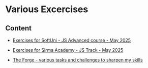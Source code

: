 
# Various Excercises

## Content

- [Exercises for SoftUni - JS Advanced course - May 2025](./SWE-academy/SoftUni-JS-Advanced-May-2025)
- [Exercises for Sirma Academy - JS Track - May 2025](./SWE-academy/Sirma-JS-Foundation-May-2025)

- [The Forge - various tasks and challenges to sharpen my skills](./the-forge)
